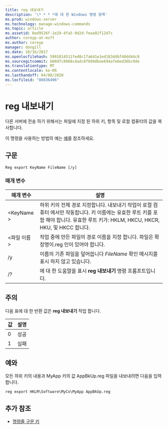 ```yaml
---
title: reg 내보내기
description: '\* * * *에 대 한 Windows 명령 항목'
ms.prod: windows-server
ms.technology: manage-windows-commands
ms.topic: article
ms.assetid: 0ad9526f-1e29-4fa5-9d2d-feaa92f12d7c
author: coreyp-at-msft
ms.author: coreyp
manager: dongill
ms.date: 10/16/2017
ms.openlocfilehash: 5901014511fed0c17a641e1ed183ddbf40dd44c8
ms.sourcegitcommit: b00d7c8968c4adc8f699dbee694afe6ed36bc9de
ms.translationtype: MT
ms.contentlocale: ko-KR
ms.lasthandoff: 04/08/2020
ms.locfileid: "80836496"
---
```

# <a name="reg-export"></a>reg 내보내기



다른 서버에 전송 하기 위해서는 파일에 지정 된 하위 키, 항목 및 로컬 컴퓨터의 값을 복사합니다.

이 명령을 사용하는 방법의 예는 [예](#BKMK_examples)를 참조하세요.

## <a name="syntax"></a>구문

```
Reg export KeyName FileName [/y]
```

### <a name="parameters"></a>매개 변수

|매개 변수|설명|
|---------|-----------|
|\<KeyName >|하위 키의 전체 경로 지정합니다. 내보내기 작업이 로컬 컴퓨터 에서만 작동합니다. 키 이름에는 유효한 루트 키를 포함 해야 합니다. 유효한 루트 키가: HKLM, HKCU, HKCR, HKU, 및 HKCC 합니다.|
|\<파일 이름 >|작업 중에 만든 파일의 경로 이름을 지정 합니다. 파일은 확장명이.reg 인이 있어야 합니다.|
|/y|이름의 기존 파일을 덮어씁니다 *FileName* 확인 메시지를 표시 하지 않고 있습니다.|
|/?|에 대 한 도움말을 표시 **reg 내보내기** 명령 프롬프트입니다.|

## <a name="remarks"></a>주의

다음 표에 대 한 반환 값은 **reg 내보내기** 작업 합니다.

|값|설명|
|-----|-----------|
|0|성공|
|1|실패|

## <a name="examples"></a><a name=BKMK_examples></a>예와

모든 하위 키의 내용과 MyApp 키의 값 AppBkUp.reg 파일을 내보내려면 다음을 입력 합니다.
```
reg export HKLM\Software\MyCo\MyApp AppBkUp.reg
```

## <a name="additional-references"></a>추가 참조

- [명령줄 구문 키](command-line-syntax-key.md)